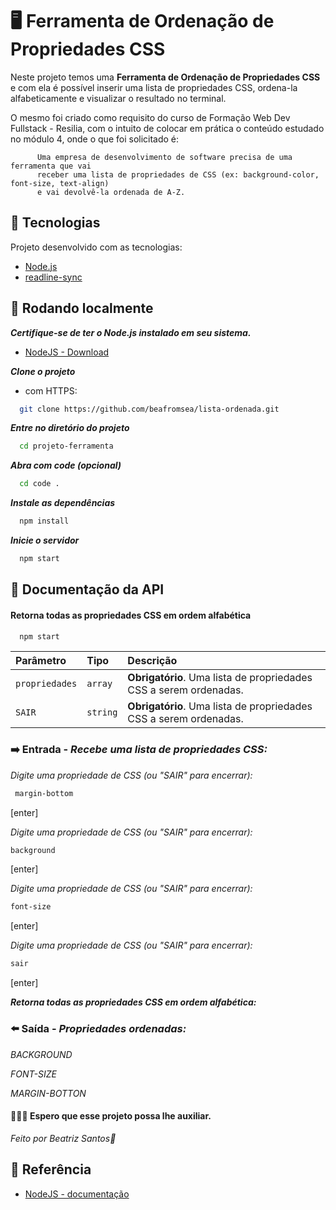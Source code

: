 # 🖥️  Ferramenta de Ordenação de Propriedades CSS

Neste projeto temos uma **Ferramenta de Ordenação de Propriedades CSS** e com ela é possível inserir uma lista de propriedades CSS, ordena-la alfabeticamente e visualizar o resultado no terminal.

O mesmo foi criado como requisito do curso de Formação Web Dev Fullstack - Resilia, com o intuito de colocar em prática o conteúdo estudado no módulo 4, onde o que foi solicitado é:

          Uma empresa de desenvolvimento de software precisa de uma ferramenta que vai
          receber uma lista de propriedades de CSS (ex: background-color, font-size, text-align)
          e vai devolvê-la ordenada de A-Z.


## 🚀 Tecnologias
Projeto desenvolvido com as tecnologias:

- [Node.js](https://nodejs.org/en/)
- [readline-sync](https://www.npmjs.com/package/readline-sync)

## 📍 Rodando localmente
***Certifique-se de ter o Node.js instalado em seu sistema.***
 - [NodeJS - Download](https://nodejs.org/pt-br/download)

***Clone o projeto***
 - com HTTPS:
```bash
  git clone https://github.com/beafromsea/lista-ordenada.git
```

***Entre no diretório do projeto***

```bash
  cd projeto-ferramenta
```

***Abra com code (opcional)***

```bash
  cd code .
```

***Instale as dependências***

```bash
  npm install
```

***Inicie o servidor***

```bash
  npm start
```


## 📄 Documentação da API

#### Retorna todas as propriedades CSS em ordem alfabética

```bash
  npm start
```

| Parâmetro   | Tipo       | Descrição                           |
| :---------- | :--------- | :---------------------------------- |
| `propriedades` | `array` | **Obrigatório**. Uma lista de propriedades CSS a serem ordenadas. |
| `SAIR` | `string` | **Obrigatório**. Uma lista de propriedades CSS a serem ordenadas. |


### ➡️ Entrada - ***Recebe uma lista de propriedades CSS:***

*Digite uma propriedade de CSS (ou "SAIR" para encerrar):*
```bash
 margin-bottom   
```
[enter]

*Digite uma propriedade de CSS (ou "SAIR" para encerrar):*
```bash
background
```
[enter]

*Digite uma propriedade de CSS (ou "SAIR" para encerrar):*
```bash
font-size 
```
[enter]

*Digite uma propriedade de CSS (ou "SAIR" para encerrar):*
```bash
sair
```
[enter]

***Retorna todas as propriedades CSS em ordem alfabética:***

### ⬅️ Saída - ***Propriedades ordenadas:***

*BACKGROUND*

*FONT-SIZE*

*MARGIN-BOTTON*

#### 🎉🎉🎉 Espero que esse projeto possa lhe auxiliar.

*Feito por Beatriz Santos🖤*

## 📖 Referência

 - [NodeJS - documentação](https://nodejs.org/en/docs)
